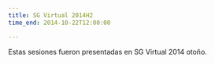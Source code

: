 ```yaml
---
title: SG Virtual 2014H2
time_end: 2014-10-22T12:00:00

---
```


Estas sesiones fueron presentadas en SG Virtual 2014 otoño.
